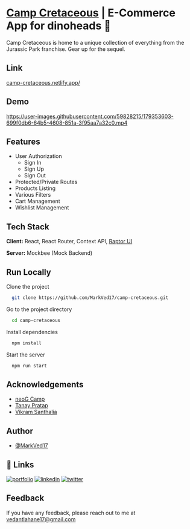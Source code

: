 
# [Camp Cretaceous](https://camp-cretaceous.netlify.app/) | E-Commerce App for dinoheads 🦕

Camp Cretaceous is home to a unique collection of everything from the Jurassic Park franchise. Gear up for the sequel.

## Link

[camp-cretaceous.netlify.app/](https://camp-cretaceous.netlify.app/)

## Demo

https://user-images.githubusercontent.com/59828215/179353603-699f0db6-64b5-4608-851a-3f95aa7a32c0.mp4

## Features

- User Authorization
    - Sign In
    - Sign Up
    - Sign Out
- Protected/Private Routes
- Products Listing
- Various Filters
- Cart Management
- Wishlist Management

## Tech Stack

**Client:** React, React Router, Context API, [Raptor UI](https://raptor-ui.netlify.app/)

**Server:** Mockbee (Mock Backend)


## Run Locally

Clone the project

```bash
  git clone https://github.com/MarkVed17/camp-cretaceous.git
```

Go to the project directory

```bash
  cd camp-cretaceous
```

Install dependencies

```bash
  npm install
```

Start the server

```bash
  npm run start
```

## Acknowledgements

 - [neoG Camp](https://neog.camp/)
 - [Tanay Pratap](https://twitter.com/tanaypratap)
 - [Vikram Santhalia](https://twitter.com/VikramSanthalia)


## Author

- [@MarkVed17](https://github.com/MarkVed17)


## 🔗 Links
[![portfolio](https://img.shields.io/badge/my_portfolio-000?style=for-the-badge&logo=ko-fi&logoColor=white)](https://vedantlahane.netlify.app/)
[![linkedin](https://img.shields.io/badge/linkedin-0A66C2?style=for-the-badge&logo=linkedin&logoColor=white)](https://www.linkedin.com/in/vedantlahane/)
[![twitter](https://img.shields.io/badge/twitter-1DA1F2?style=for-the-badge&logo=twitter&logoColor=white)](https://twitter.com/LahaneVedant)


## Feedback

If you have any feedback, please reach out to me at vedantlahane17@gmail.com

